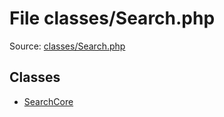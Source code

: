 File classes/Search.php
=========

Source: [classes/Search.php](https://github.com/PrestaShop/PrestaShop/blob/1.5.3.1/classes/Search.php)


Classes
-------

* [SearchCore](class.SearchCore.md)

